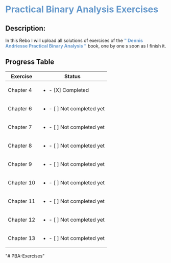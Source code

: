 
# <span style="color:#6699cc;">**Practical Binary Analysis Exercises**</span>

## Description:

In this Rebo I will upload all solutions of exercises of the
 <span style="color:#6699cc;">**" Dennis Andriesse Practical Binary Analysis "**</span>
  book, one by one s soon as I finish it.

## Progress Table

| Exercise       | Status                                     |
|------------|-----------------------------------------------
| Chapter 4  | <ul><li>- [X] Completed </li></ul>         |
| Chapter 6  | <ul><li>- [ ] Not completed yet </li> <ul> |
| Chapter 7  | <ul><li>- [ ] Not completed yet </li> <ul> |
| Chapter 8  | <ul><li>- [ ] Not completed yet</li> <ul>  |
| Chapter 9  | <ul><li>- [ ] Not completed yet </li> <ul> |
| Chapter 10 | <ul><li>- [ ] Not completed yet </li> <ul> |
| Chapter 11 | <ul><li>- [ ] Not completed yet </li> <ul> |
| Chapter 12 | <ul><li>- [ ] Not completed yet </li> <ul> |
| Chapter 13 | <ul><li>- [ ] Not completed yet </li> <ul> |"# PBA-Exercises" 
"# PBA-Exercises" 
